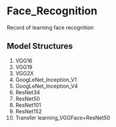 # Face_Recognition
Record of learning face recognition

## Model Structures
1. VGG16
2. VGG19
3. VGG2X
4. GoogLeNet_Inception_V1
5. GoogLeNet_Inception_V4
6. ResNet34
7. ResNet50
8. ResNet101
9. ResNet152
10. Transfer learning_VGGFace+ResNet50
